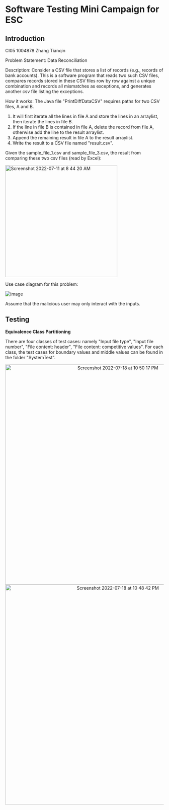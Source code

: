 # Software Testing Mini Campaign for ESC 

## Introduction

CI05 1004878 Zhang Tianqin 

Problem Statement: Data Reconciliation 

Description: Consider a CSV file that stores a list of records (e.g., records of bank accounts). This is a software program that reads two such CSV files, compares records stored in these CSV files row by row against a unique combination and records all mismatches as exceptions, and generates another csv file listing the exceptions. 

How it works:
The Java file "PrintDiffDataCSV" requires paths for two CSV files, A and B. 
1. It will first iterate all the lines in file A and store the lines in an arraylist, then iterate the lines in file B. 
2. If the line in file B is contained in file A, delete the record from file A, otherwise add the line to the result arraylist.
3. Append the remaining result in file A to the result arraylist.
4. Write the result to a CSV file named "result.csv".

Given the sample_file_1.csv and sample_file_3.csv, the result from comparing these two csv files (read by Excel):

<img width="356" alt="Screenshot 2022-07-11 at 8 44 20 AM" src="https://user-images.githubusercontent.com/99006100/178169330-65deef3f-da18-4c2a-8203-b51c846796b8.png">


Use case diagram for this problem:

![image](https://user-images.githubusercontent.com/99006100/178208650-eeb32b27-762f-49aa-b227-74c95138c89d.png)

Assume that the malicious user may only interact with the inputs.

## Testing
**Equivalence Class Partitioning**

There are four classes of test cases: namely "Input file type", "Input file number", "File content: header", "File content: competitive values". For each class, the test cases for boundary values and middle values can be found in the folder "SystemTest".
<p align="center">
<img width="700" alt="Screenshot 2022-07-18 at 10 50 17 PM" src="https://user-images.githubusercontent.com/99006100/179538713-5d54aa8d-9349-42a3-8519-3a909b123f2f.png">

<img width="700" alt="Screenshot 2022-07-18 at 10 48 42 PM" src="https://user-images.githubusercontent.com/99006100/179538423-39f638b4-71ea-4f45-960a-555f679ec58f.png">

</p>


